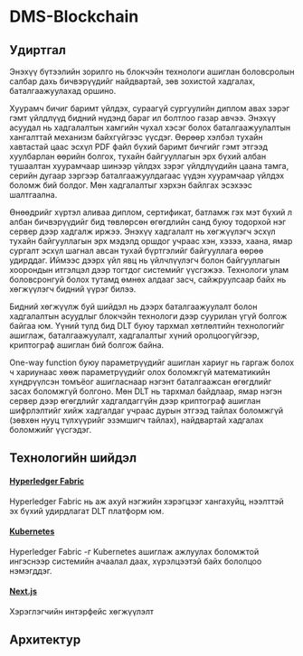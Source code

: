 # DMS-Blockchain

## Удиртгал
Энэхүү бүтээлийн зорилго нь блокчэйн технологи ашиглан боловсролын салбар дахь бичвэрүүдийг найдвартай, зөв зохистой хадгалах, баталгаажуулахад оршино. 

Хуурамч бичиг баримт үйлдэх, сураагүй сургуулийн диплом авах зэрэг гэмт үйлдлүүд бидний нүдэнд бараг ил болтлоо газар авчээ. Энэхүү асуудал нь хадгалалтын хамгийн чухал хэсэг болох баталгаажуулалтын хангалттай механизм байхгүйгээс үүсдэг. Өөрөөр хэлбэл тухайн хавтастай цаас эсхүл PDF файл бүхий баримт бичгийг гэмт этгээд хуулбарлан өөрийн болгох, тухайн байгууллагын эрх бүхий албан тушаалтан хуурамчаар шинээр үйлдэх зэрэг үйлдлүүдийн цаана тамга, серийн дугаар зэргээр баталгаажуулдагаас үүдэн хуурамчаар үйлдэх боломж бий болдог. Мөн хадгалалтыг хэрхэн байлгах эсэхээс шалтгаална.

Өнөөдрийг хүртэл аливаа диплом, сертификат, батламж гэх мэт бүхий л албан бичвэрүүдийг бид төвлөрсөн өгөгдлийн санд буюу тодорхой нэг сервер дээр хадгалж иржээ. Энэхүү хадгалалт нь хөгжүүлэгч эсхүл тухайн байгууллагын эрх мэдэлд оршдог учраас хэн, хэзээ, хаана, ямар сургалт эсхүл шагнал авсан тухай бүртгэлийг байгууллага өөрөө удирддаг. Иймээс дээрх үйл явц нь үйлчлүүлэгч болон байгууллагын хоорондын итгэлцэл дээр тогтдог системийг үүсгэжээ. Технологи улам боловсронгуй болох тутамд өмнөх алдааг засч, сайжруулсаар байх нь хөгжүүлэгч бидний үүрэг билээ.

Бидний хөгжүүлж буй шийдэл нь дээрх баталгаажуулалт болон хадгалалтын асуудлыг блокчэйн технологи дээр суурилан үгүй болгож байгаа юм. Үүний тулд бид DLT буюу тархмал хөтлөлтийн технологийг ашиглаж, баталгаажуулалт, хадгалалтыг хүний оролцоогүйгээр, криптограф ашиглан бий болгож байна. 

One-way function буюу параметрүүдийг ашиглан хариуг нь гаргаж болох ч хариунаас хөөж параметрүүдийг олох боломжгүй математикийн хүндрүүлсэн томъёог ашигласнаар нэгэнт баталгаажсан өгөгдлийг засах боломжгүй болгоно. Мөн DLT нь тархмал байдлаар, ямар нэгэн сервер дээр өгөгдлийг хадгалдаггүйн дээр криптограф ашиглан шифрлэлтийг хийж хадгалдаг учраас дурын этгээд тайлах боломжгүй (зөвхөн нууц түлхүүрийг эзэмшигч тайлах), найдвартай хадгалах боломжийг үүсгэдэг.

## Технологийн шийдэл

#### [Hyperledger Fabric](https://hyperledger-fabric.readthedocs.io/en/release-2.5)

Hyperledger Fabric нь аж ахуй нэгжийн хэрэгцээг хангахуйц, нээлттэй эх бүхий удирдлагат DLT платформ юм.

#### [Kubernetes](https://kubernetes.io/docs/home/)
Hyperledger Fabric -г Kubernetes ашиглаж ажлуулах боломжтой ингэснээр системийн ачаалал даах, хүрэлцээтэй байх бололцоо нэмэгддэг.

#### [Next.js](https://nextjs.org/)
Хэрэглэгчийн интэрфейс хөгжүүлэлт

## Архитектур

